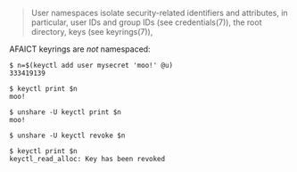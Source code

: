 > User namespaces isolate security-related identifiers and attributes, in particular, user IDs and group IDs (see credentials(7)), the root directory, keys (see keyrings(7)),

AFAICT keyrings are _not_ namespaced:

```console
$ n=$(keyctl add user mysecret 'moo!' @u)
333419139

$ keyctl print $n
moo!

$ unshare -U keyctl print $n
moo!

$ unshare -U keyctl revoke $n

$ keyctl print $n
keyctl_read_alloc: Key has been revoked
```
